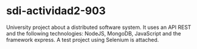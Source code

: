 # sdi-actividad2-903
University project about a distributed software system. It uses an API REST and the following technologies: NodeJS, MongoDB, JavaScript and the framework express.
A test project using Selenium is attached.
